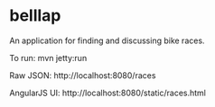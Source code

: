 # belllap
An application for finding and discussing bike races.

To run:
mvn jetty:run

Raw JSON:
http://localhost:8080/races

AngularJS UI:
http://localhost:8080/static/races.html
